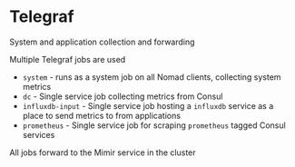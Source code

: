 # Telegraf

System and application collection and forwarding

Multiple Telegraf jobs are used

* `system` - runs as a system job on all Nomad clients, collecting system metrics
* `dc` - Single service job collecting metrics from Consul
* `influxdb-input` - Single service job hosting a `influxdb` service as a place to send metrics to from applications
* `prometheus` - Single service job for scraping `prometheus` tagged Consul services

All jobs forward to the Mimir service in the cluster

